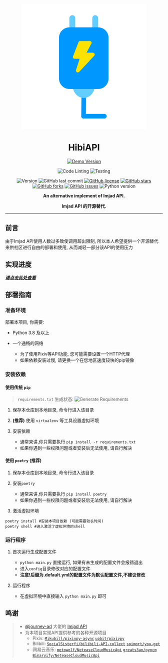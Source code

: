 <div align="center">

![HibiAPI Logo](.github/logo.svg)

# HibiAPI

[![Demo Version](https://img.shields.io/badge/dynamic/json?label=demo%20status&query=%24.info.version&url=https%3A%2F%2Fapi.obfs.dev%2Fopenapi.json&style=for-the-badge&color=lightblue)](https://api.obfs.dev)

![Code Linting](https://github.com/mixmoe/HibiAPI/workflows/Code%20Linting/badge.svg)
![Testing](https://github.com/mixmoe/HibiAPI/workflows/Testing/badge.svg)

![Version](https://img.shields.io/badge/dynamic/yaml?color=green&label=version&query=%24.version&url=https%3A%2F%2Fraw.githubusercontent.com%2Fmixmoe%2FHibiAPI%2Fmain%2Fconfigs%2Fgeneral.default.yml)
![GitHub last commit](https://img.shields.io/github/last-commit/mixmoe/HibiAPI)
[![GitHub license](https://img.shields.io/github/license/mixmoe/HibiAPI)](https://github.com/mixmoe/HibiAPI/blob/main/LICENSE)
[![GitHub stars](https://img.shields.io/github/stars/mixmoe/HibiAPI)](https://github.com/mixmoe/HibiAPI/stargazers)
[![GitHub forks](https://img.shields.io/github/forks/mixmoe/HibiAPI)](https://github.com/mixmoe/HibiAPI/network)
[![GitHub issues](https://img.shields.io/github/issues/mixmoe/HibiAPI)](https://github.com/mixmoe/HibiAPI/issues)
![Python version](https://img.shields.io/badge/python-3.8%2B-yellowgreen)

**An alternative implement of Imjad API.**

**Imjad API 的开源替代.**

</div>

---

## 前言

由于Imjad API使用人数过多致使调用超出限制, 所以本人希望提供一个开源替代来供社区进行自由的部署和使用, 从而减轻一部分该API的使用压力

## 实现进度

***[请点击此处查看](https://github.com/mixmoe/HibiAPI/issues/1)***

## 部署指南

### 准备环境

部署本项目, 你需要:

- Python 3.8 及以上

- 一个通畅的网络
  - 为了使用Pixiv等API功能, 您可能需要设置一个HTTP代理
  - 如果依赖安装过慢, 请更换一个在您地区速度较快的pip镜像

### 安装依赖

#### 使用传统 `pip`

> `requirements.txt` 生成状态: ![Generate Requirements](https://github.com/mixmoe/HibiAPI/workflows/Generate%20Requirements/badge.svg)

1. 保存本仓库到本地目录, 命令行进入该目录

2. **(推荐)** 使用 `virtualenv` 等工具设置虚拟环境

3. 安装依赖
    - 通常来讲,你只需要执行 `pip install -r requirements.txt`
    - 如果你遇到一些权限问题或者安装后无法使用, 请自行解决

#### 使用 `poetry` (推荐)

1. 保存本仓库到本地目录, 命令行进入该目录

2. 安装`poetry`
    - 通常来讲,你只需要执行 `pip install poetry`
    - 如果你遇到一些权限问题或者安装后无法使用, 请自行解决

3. 激活虚拟环境

```shell
poetry install #安装本项目依赖 (可能需要较长时间)
poetry shell #进入激活了虚拟环境的shell
```

### 运行程序

1. 首次运行生成配置文件
    - `python main.py` 直接运行, 如果有未生成的配置文件会报错退出
    - 进入`config`目录修改对应的配置文件
    - **注意!后缀为.default.yml的配置文件为默认配置文件,不建议修改**

2. 运行程序
    - 在虚拟环境中直接输入 `python main.py` 即可


## 鸣谢

> - [@journey-ad](https://github.com/journey-ad) 大佬的 [Imjad API](https://api.imjad.cn/)
> - 为本项目实现API提供参考的各种开源项目
>   - Pixiv: [`Mikubill/pixivpy-async`](https://github.com/Mikubill/pixivpy-async) [`upbit/pixivpy`](https://github.com/upbit/pixivpy)
>   - Bilibili: [`SocialSisterYi/bilibili-API-collect`](https://github.com/SocialSisterYi/bilibili-API-collect) [`soimort/you-get`](https://github.com/soimort/you-get)
>   - 网易云音乐: [`metowolf/NeteaseCloudMusicApi`](https://github.com/metowolf/NeteaseCloudMusicApi) [`greats3an/pyncm`](https://github.com/greats3an/pyncm) [`Binaryify/NeteaseCloudMusicApi`](https://github.com/Binaryify/NeteaseCloudMusicApi)